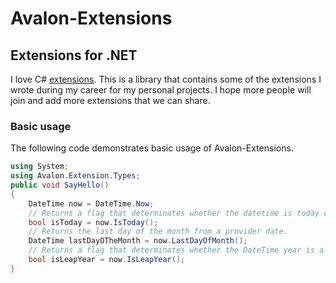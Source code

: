 # Avalon-Extensions

## Extensions for .NET

I love C# [extensions](https://docs.microsoft.com/en-us/dotnet/csharp/programming-guide/classes-and-structs/extension-methods). 
This is a library that contains some of the extensions I wrote during my career for my personal projects. 
I hope more people will join and add more extensions that we can share.


### Basic usage

The following code demonstrates basic usage of Avalon-Extensions.

```cs
using System;
using Avalon.Extension.Types;
public void SayHello()
{
    DateTime now = DateTime.Now;
    // Returns a flag that determinates whether the datetime is today or not.
    bool isToday = now.IsToday(); 
    // Returns the last day of the month from a provider date.
    DateTime lastDayOTheMonth = now.LastDayOfMonth(); 
    // Returns a flag that determinates whether the DateTime year is a leap year or not.
    bool isLeapYear = now.IsLeapYear();
}
```
